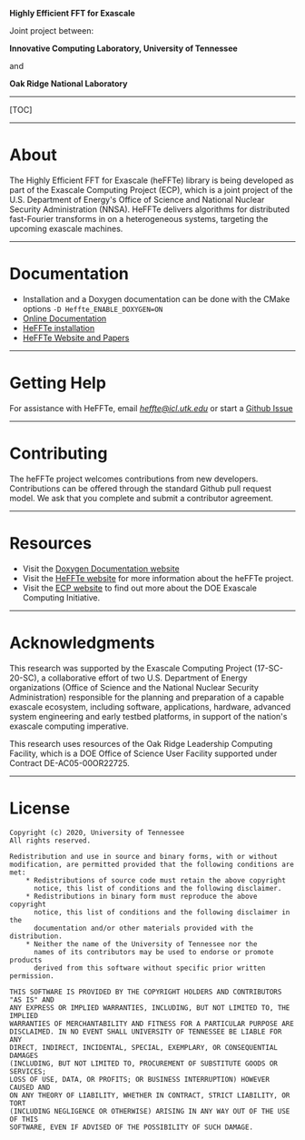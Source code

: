 **Highly Efficient FFT for Exascale**

Joint project between:

**Innovative Computing Laboratory, University of Tennessee**

and

**Oak Ridge National Laboratory**

* * *

[TOC]

* * *

About
=====

The Highly Efficient FFT for Exascale (heFFTe) library is being developed as part of the Exascale
Computing Project (ECP), which is a joint project of the U.S. Department of Energy's Office of
Science and National Nuclear Security Administration (NNSA). HeFFTe delivers algorithms for
distributed fast-Fourier transforms in on a heterogeneous systems, targeting the upcoming exascale machines.


* * *

Documentation
=============

* Installation and a Doxygen documentation can be done with the CMake options `-D Heffte_ENABLE_DOXYGEN=ON`
* [Online Documentation](https://icl-utk-edu.github.io/heffte/)
* [HeFFTe installation](https://icl-utk-edu.github.io/heffte/md_doxygen_installation.html)
* [HeFFTe Website and Papers](https://www.icl.utk.edu/publications/fft-ecp-fast-fourier-transform)

* * *

Getting Help
============

For assistance with HeFFTe, email *heffte@icl.utk.edu* or start a [Github Issue](https://github.com/icl-utk-edu/slate/issues)

* * *

Contributing
============

The heFFTe project welcomes contributions from new developers.
Contributions can be offered through the standard Github pull request model.
We ask that you complete and submit a contributor agreement.

* * *

Resources
=========

* Visit the [Doxygen Documentation website](https://icl-utk-edu.github.io/heffte/)
* Visit the [HeFFTe website](http://icl.utk.edu/fft/) for more information about the heFFTe project.
* Visit the [ECP website](https://exascaleproject.org) to find out more about the DOE Exascale Computing Initiative.

* * *

Acknowledgments
===============

This research was supported by the Exascale Computing Project (17-SC-20-SC),
a collaborative effort of two U.S. Department of Energy organizations
(Office of Science and the National Nuclear Security Administration)
responsible for the planning and preparation of a capable exascale ecosystem,
including software, applications, hardware, advanced system engineering
and early testbed platforms, in support of the nation's exascale computing imperative.

This research uses resources of the Oak Ridge Leadership Computing Facility,
which is a DOE Office of Science User Facility supported under Contract DE-AC05-00OR22725.


* * *

License
=======

    Copyright (c) 2020, University of Tennessee
    All rights reserved.

    Redistribution and use in source and binary forms, with or without
    modification, are permitted provided that the following conditions are met:
        * Redistributions of source code must retain the above copyright
          notice, this list of conditions and the following disclaimer.
        * Redistributions in binary form must reproduce the above copyright
          notice, this list of conditions and the following disclaimer in the
          documentation and/or other materials provided with the distribution.
        * Neither the name of the University of Tennessee nor the
          names of its contributors may be used to endorse or promote products
          derived from this software without specific prior written permission.

    THIS SOFTWARE IS PROVIDED BY THE COPYRIGHT HOLDERS AND CONTRIBUTORS "AS IS" AND
    ANY EXPRESS OR IMPLIED WARRANTIES, INCLUDING, BUT NOT LIMITED TO, THE IMPLIED
    WARRANTIES OF MERCHANTABILITY AND FITNESS FOR A PARTICULAR PURPOSE ARE
    DISCLAIMED. IN NO EVENT SHALL UNIVERSITY OF TENNESSEE BE LIABLE FOR ANY
    DIRECT, INDIRECT, INCIDENTAL, SPECIAL, EXEMPLARY, OR CONSEQUENTIAL DAMAGES
    (INCLUDING, BUT NOT LIMITED TO, PROCUREMENT OF SUBSTITUTE GOODS OR SERVICES;
    LOSS OF USE, DATA, OR PROFITS; OR BUSINESS INTERRUPTION) HOWEVER CAUSED AND
    ON ANY THEORY OF LIABILITY, WHETHER IN CONTRACT, STRICT LIABILITY, OR TORT
    (INCLUDING NEGLIGENCE OR OTHERWISE) ARISING IN ANY WAY OUT OF THE USE OF THIS
    SOFTWARE, EVEN IF ADVISED OF THE POSSIBILITY OF SUCH DAMAGE.
